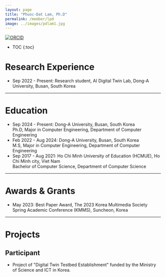 ```yaml
---
layout: page
title: "Phuoc-Dat Lam, Ph.D"
permalink: /member/lpd
image: ../images/pdlam1.jpg
---
```

  
[![ORCID](https://img.shields.io/badge/ORCID-A6CE39?style=flat-square&logo=ORCID&logoColor=white)](https://orcid.org/0009-0002-7893-5642) 

* TOC {:toc}
  
Research Experience
============
* Sep 2022 - Present: Research student, AI Digital Twin Lab, Dong-A University, Busan, South Korea

***

Education
============
* Sep 2024 - Present: Dong-A University, Busan, South Korea <br> Ph.D, Major in Computer Engineering, Department of Computer Engineering
* Feb 2022 - Aug 2024: Dong-A University, Busan, South Korea <br> M.S, Major in Computer Engineering, Department of Computer Engineering
* Sep 2017 - Aug 2021: Ho Chi Minh University of Education (HCMUE), Ho Chi Minh city, Viet Nam <br> Bachelor of Computer Science, Department of Computer Science

***

Awards & Grants
============
* May 2023: Best Paper Award, The 2023 Korea Multimedia Society Spring Academic Conference (KMMS), Suncheon, Korea

***

Projects
============

Participant
------------
* Project of "Digital Twin Testbed Establishment" funded by the Ministry of Science and ICT in Korea.


